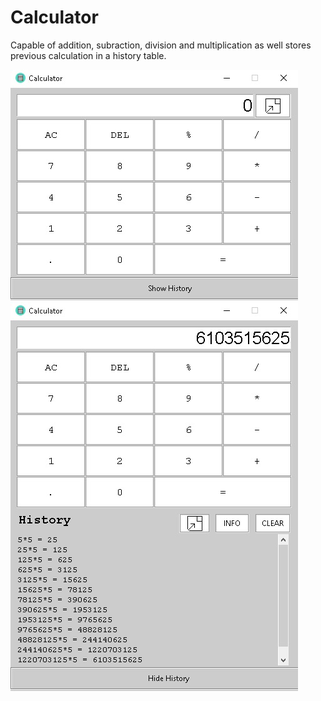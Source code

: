 # Calculator

Capable of addition, subraction, division and multiplication as well stores previous calculation in a history table.

<img src="included_files/1.jpg">
<img src="included_files/2.jpg">
